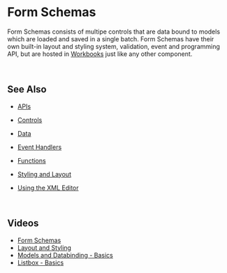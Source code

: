 
# Form Schemas

Form Schemas consists of multipe controls that are data bound to models which are loaded and saved in a single batch. Form Schemas have their own built-in layout and styling system, validation, event and programming API, but are hosted in [Workbooks](../workbooks.md) just like any other component.

<br/>

## See Also
* [APIs](formschemas/apis.md)
* [Controls](formschemas/controls.md)
* [Data](formschemas/data.md)
* [Event Handlers](formschemas/eventhandlers.md)

* [Functions](formschemas/functions.md)
* [Styling and Layout](formschemas/stylinglayout.md)
* [Using the XML Editor](formschemas/usingXMLedit.md)









<br/>

## Videos

* [Form Schemas](../../videos/formschemas.md)
* [Layout and Styling](https://profitbasedocs.blob.core.windows.net/videos/Form%20Schema%20-%20Layout%20and%20styling.mp4)
* [Models and Databinding - Basics](https://profitbasedocs.blob.core.windows.net/videos/FormSchema-ModelsAndDatabinding-Basics.mp4)
* [Listbox - Basics](https://profitbasedocs.blob.core.windows.net/videos/FormSchema-Listbox-Basics.mp4)
